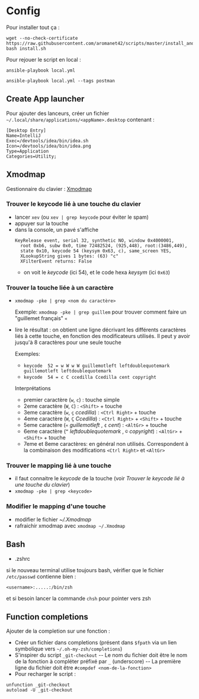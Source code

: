Config
======

Pour installer tout ça : 

    wget --no-check-certificate https://raw.githubusercontent.com/aromanet42/scripts/master/install_and_run_ansible.sh
    bash install.sh


Pour rejouer le script en local :

    ansible-playbook local.yml

    ansible-playbook local.yml --tags postman


Create App launcher
------


Pour ajouter des lanceurs, créer un fichier `~∕.local/share/applications/<appName>.desktop` contenant :

    [Desktop Entry]
    Name=IntelliJ
    Exec=/devtools/idea/bin/idea.sh
    Icon=/devtools/idea/bin/idea.png
    Type=Application
    Categories=Utility;



Xmodmap
-------
Gestionnaire du clavier : [Xmodmap](https://wiki.archlinux.org/index.php/xmodmap)

### Trouver le keycode lié à une touche du clavier
- lancer `xev` (ou `xev | grep keycode` pour éviter le spam)
- appuyer sur la touche
- dans la console, un pavé s'affiche
  ```
  KeyRelease event, serial 32, synthetic NO, window 0x4000001,
    root 0xb6, subw 0x0, time 72482524, (925,448), root:(3486,449),
    state 0x10, keycode 54 (keysym 0x63, c), same_screen YES,
    XLookupString gives 1 bytes: (63) "c"
    XFilterEvent returns: False
  ```
  - on voit le _keycode_ (ici 54), et le code hexa _keysym_ (ici `0x63`)
  
### Trouver la touche liée à un caractère
- `xmodmap -pke | grep <nom du caractère>`

   Exemple: `xmodmap -pke | grep guillem` pour trouver comment faire un "guillemet français" `«`
- lire le résultat : on obtient une ligne décrivant les différents caractères liés à cette touche, en fonction des modificateurs utilisés. Il peut y avoir jusqu'à 8 caractères pour une seule touche

   Exemples:
     - `keycode  52 = w W w W guillemotleft leftdoublequotemark guillemotleft leftdoublequotemark`
     - `keycode  54 = c C ccedilla Ccedilla cent copyright`

   Interprétations
     - premier caractère (`w`, `c`) : touche simple
     - 2eme caractère (`W`, `C`) : `<Shift>` + touche
     - 3eme caractère (`w`, `ç` _ccedilla_) : `<Ctrl Right>` + touche
     - 4eme caractère (`W`, `Ç` _Ccedilla_) : `<Ctrl Right>` + `<Shift>` + touche
     - 5eme caractère (`«` _guillemotleft_ , `¢` _cent_) : `<AltGr>` + touche
     - 6eme caractère (`“` _leftdoublequotemark_ , `©` _copyright_) : `<AltGr>` + `<Shift>` + touche
     - 7eme et 8eme caractères: en général non utilisés. Correspondent à la combinaison des modifications `<Ctrl Right>` et `<AltGr>`
  
### Trouver le mapping lié à une touche 
- il faut connaitre le _keycode_ de la touche (voir _Trouver le keycode lié à une touche du clavier_)
- `xmodmap -pke | grep <keycode>`

### Modifier le mapping d'une touche
- modifier le fichier _~/.Xmodmap_
- rafraichir xmodmap avec `xmodmap ~/.Xmodmap`

Bash
----
- .zshrc

si le nouveau terminal utilise toujours bash, vérifier que le fichier `/etc/passwd` contienne bien :

    <username>:.....:/bin/zsh


et si besoin lancer la commande `chsh` pour pointer vers zsh


Function completions
--------------------

Ajouter de la completion sur une fonction :

- Créer un fichier dans completions (présent dans `$fpath` via un lien symbolique vers `~/.oh-my-zsh/completions`)
- S'inspirer du script `_git-checkout`
-- Le nom du fichier doit être le nom de la fonction à compléter préfixé par `_` (underscore)
-- La première ligne du fichier doit être `#compdef <nom-de-la-fonction>`
- Pour recharger le script :

<!-- -->

    unfunction _git-checkout
    autoload -U _git-checkout


